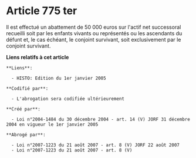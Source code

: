 # Article 775 ter

Il est effectué un abattement de 50 000 euros sur l'actif net successoral recueilli soit par les enfants vivants ou
représentés ou les ascendants du défunt et, le cas échéant, le conjoint survivant, soit exclusivement par le conjoint
survivant.

**Liens relatifs à cet article**

	**Liens**:

	  - HISTO: Edition du 1er janvier 2005

	**Codifié par**:

	  - L'abrogation sera codifiée ultérieurement

	**Créé par**:

	  - Loi n°2004-1484 du 30 décembre 2004 - art. 14 (V) JORF 31 décembre 2004 en vigueur le 1er janvier 2005

	**Abrogé par**:

	  - Loi n°2007-1223 du 21 août 2007 - art. 8 (V) JORF 22 août 2007
	  - Loi n°2007-1223 du 21 août 2007 - art. 8 (V)
